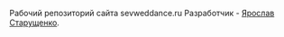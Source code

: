 Рабочий репозиторий сайта sevweddance.ru
Разработчик - <a href="https://vk.com/yarick_starushchenko">Ярослав Старущенко</a>.
